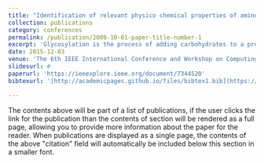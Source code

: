 ```yaml
---
title: "Identification of relevant physico chemical properties of amino acids with respect to protein glycosylation prediction"
collection: publications
category: conferences
permalink: /publication/2009-10-01-paper-title-number-1
excerpt: 'Glycosylation is the process of adding carbohydrates to a protein residue. It is an important part of post-translational modification undergone by protein chains. Over 40 disorders have been linked to improper glycosylation bonds, over 80% of which affect the nervous system. Our aim is to study glycosylation in proteins and to understand the properties that affect this change. A detailed study using support vector machines has given us a computer that accurately predicts 79% percent of the possibility of positive glycan-bond. In this paper we attempt to discuss the entire study and our conclusions. We target to find out which of the physicochemical properties of amino acids are relevant for glycosylation.'
date: 2015-12-03
venue: 'The 6th IEEE International Conference and Workshop on Computing and Communication 2015'
slidesurl: #
paperurl: 'https://ieeexplore.ieee.org/document/7344520'
bibtexurl: '[http://academicpages.github.io/files/bibtex1.bib](https://scholar.googleusercontent.com/scholar.bib?q=info:oFGk4FJnbrcJ:scholar.google.com/&output=citation&scisdr=ClFwGRsOEIuy7qJ86zo:AFWwaeYAAAAAaBV68zogO33gCIWbxkNB0k_j16I&scisig=AFWwaeYAAAAAaBV6855g-xhcB6eupKhsZNu8kaw&scisf=4&ct=citation&cd=-1&hl=en)'

---
```

The contents above will be part of a list of publications, if the user clicks the link for the publication than the contents of section will be rendered as a full page, allowing you to provide more information about the paper for the reader. When publications are displayed as a single page, the contents of the above "citation" field will automatically be included below this section in a smaller font.
